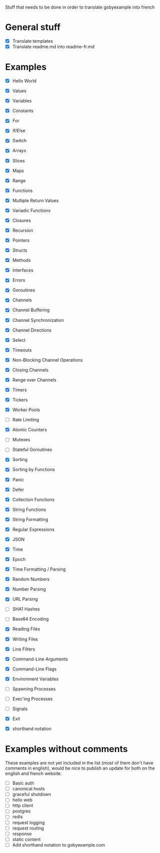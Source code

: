 Stuff that needs to be done in order to translate gobyexample into french

# General stuff

 - [x] Translate templates
 - [x] Translate readme.md into readme-fr.md

# Examples

 - [x] Hello World
 - [x] Values
 - [x] Variables
 - [x] Constants
 - [x] For
 - [x] If/Else
 - [x] Switch
 - [x] Arrays
 - [x] Slices
 - [x] Maps
 - [x] Range
 - [x] Functions
 - [x] Multiple Return Values
 - [x] Variadic Functions
 - [x] Closures
 - [x] Recursion
 - [x] Pointers
 - [x] Structs
 - [x] Methods
 - [x] Interfaces
 - [x] Errors
 - [x] Goroutines
 - [x] Channels
 - [x] Channel Buffering
 - [x] Channel Synchronization
 - [x] Channel Directions
 - [x] Select
 - [x] Timeouts
 - [x] Non-Blocking Channel Operations
 - [x] Closing Channels
 - [x] Range over Channels
 - [x] Timers
 - [x] Tickers
 - [x] Worker Pools
 - [ ] Rate Limiting
 - [x] Atomic Counters
 - [ ] Mutexes
 - [ ] Stateful Goroutines
 - [x] Sorting
 - [x] Sorting by Functions
 - [x] Panic
 - [x] Defer
 - [x] Collection Functions
 - [x] String Functions
 - [x] String Formatting
 - [x] Regular Expressions
 - [x] JSON
 - [x] Time
 - [x] Epoch
 - [x] Time Formatting / Parsing
 - [x] Random Numbers
 - [x] Number Parsing
 - [x] URL Parsing
 - [ ] SHA1 Hashes
 - [ ] Base64 Encoding
 - [x] Reading Files
 - [x] Writing Files
 - [x] Line Filters
 - [x] Command-Line Arguments
 - [x] Command-Line Flags
 - [x] Environment Variables
 - [ ] Spawning Processes
 - [ ] Exec'ing Processes
 - [ ] Signals
 - [x] Exit
 - [x] shorthand notation


# Examples without comments

These examples are not yet included in the list (most of them don't have comments in english), would be nice to publish an update for both on the english and french website.

 - [ ] Basic auth
 - [ ] canonical hosts
 - [ ] graceful shutdown
 - [ ] hello web
 - [ ] http client
 - [ ] postgres
 - [ ] redis
 - [ ] request logging
 - [ ] request routing
 - [ ] response
 - [ ] static content
 - [ ] Add shorthand notation to gobyexample.com